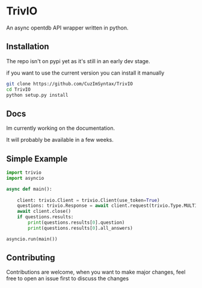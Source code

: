 # TrivIO

An async opentdb API wrapper written in python.

## Installation
The repo isn't on pypi yet as it's still in an early dev stage.

if you want to use the current version you can install it manually

```bash
git clone https://github.com/CuzImSyntax/TrivIO
cd TrivIO
python setup.py install
```

## Docs
Im currently working on the documentation.

It will probably be available in a few weeks.

## Simple Example

```python
import trivio
import asyncio

async def main():
    
    client: trivio.Client = trivio.Client(use_token=True)
    questions: trivio.Response = await client.request(trivio.Type.MULTIPLE_CHOICE, 10, trivio.Category.ALL, trivio.Difficulty.EASY)
    await client.close()
    if questions.results: 
        print(questions.results[0].question)
        print(questions.results[0].all_answers)

asyncio.run(main())
```

## Contributing
Contributions are welcome, when you want to make major changes, feel free to open an issue first to discuss the changes


